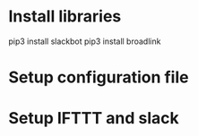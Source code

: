 # Install libraries
pip3 install slackbot
pip3 install broadlink

# Setup configuration file

# Setup IFTTT and slack
